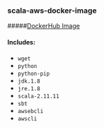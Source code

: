 ### scala-aws-docker-image
#####[DockerHub Image](https://hub.docker.com/r/mideojikutu/scala-aws-docker-image/)

#### Includes: 

* `wget`
* `python`
* `python-pip`
* `jdk.1.8`
* `jre.1.8`
* `scala-2.11.11`
* `sbt` 
* `awsebcli`
* `awscli`